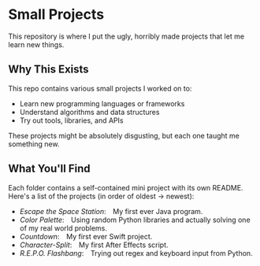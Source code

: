 # Small Projects

This repository is where I put the ugly, horribly made projects that let me learn new things.

## Why This Exists

This repo contains various small projects I worked on to:

- Learn new programming languages or frameworks
- Understand algorithms and data structures
- Try out tools, libraries, and APIs

These projects might be absolutely disgusting, but each one taught me something new.

## What You'll Find

Each folder contains a self-contained mini project with its own README. Here's a list of the projects (in order of oldest &rarr; newest):

- *Escape the Space Station*:&emsp;My first ever Java program.
- *Color Palette*:&emsp;Using random Python libraries and actually solving one of my real world problems.
- *Countdown*:&emsp;My first ever Swift project.
- *Character-Split*:&emsp;My first After Effects script.
- *R.E.P.O. Flashbang*:&emsp;Trying out regex and keyboard input from Python.
